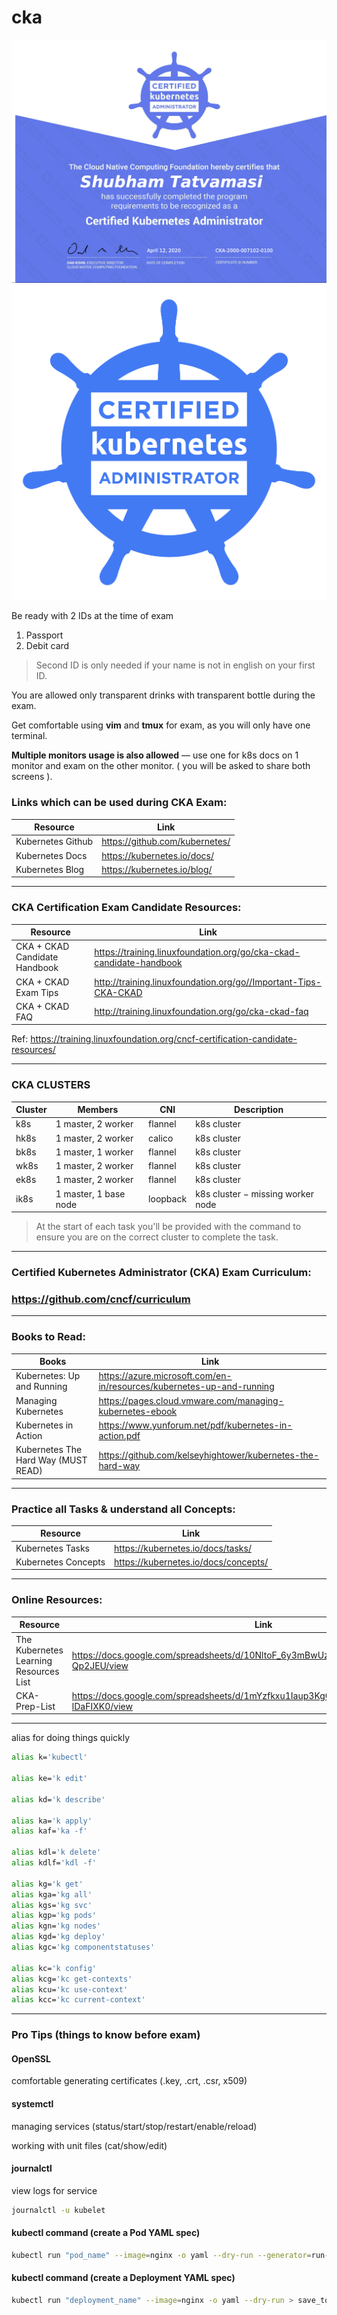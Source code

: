 # cka

![Certified Kubernetes Administrator (CKA)](./certificate.jpg "Certified Kubernetes Administrator (CKA)")
![Badge](./logo_cka.png "Badge")

Be ready with 2 IDs at the time of exam

1. Passport
1. Debit card
> Second ID is only needed if your name is not in english on your first ID.

You are allowed only transparent drinks with transparent bottle during the exam.

Get comfortable using **vim** and **tmux** for exam, as you will only have one terminal.

**Multiple monitors usage is also allowed** — use one for k8s docs on 1 monitor and exam on the other monitor. ( you will be asked to share both screens ).


### Links which can be used during CKA Exam:

Resource | Link
--- | ---
Kubernetes Github | https://github.com/kubernetes/
Kubernetes Docs | https://kubernetes.io/docs/
Kubernetes Blog | https://kubernetes.io/blog/

---

### CKA Certification Exam Candidate Resources:

Resource | Link
--- | ---
CKA + CKAD Candidate Handbook | https://training.linuxfoundation.org/go/cka-ckad-candidate-handbook
CKA + CKAD Exam Tips | http://training.linuxfoundation.org/go//Important-Tips-CKA-CKAD
CKA + CKAD FAQ | http://training.linuxfoundation.org/go/cka-ckad-faq

Ref: https://training.linuxfoundation.org/cncf-certification-candidate-resources/

---

### CKA CLUSTERS

Cluster | Members | CNI | Description
--- | --- | --- | ---
k8s | 1 master, 2 worker | flannel | k8s cluster
hk8s | 1 master, 2 worker | calico | k8s cluster
bk8s | 1 master, 1 worker | flannel | k8s cluster
wk8s | 1 master, 2 worker | flannel | k8s cluster
ek8s | 1 master, 2 worker | flannel | k8s cluster
ik8s | 1 master, 1 base node | loopback | k8s cluster − missing worker node

> At the start of each task you'll be provided with the command to ensure you are on the correct cluster to complete the task.

---

### Certified Kubernetes Administrator (CKA) Exam Curriculum:

### https://github.com/cncf/curriculum

---

### Books to Read:

Books | Link
--- | ---
Kubernetes: Up and Running | https://azure.microsoft.com/en-in/resources/kubernetes-up-and-running
Managing Kubernetes | https://pages.cloud.vmware.com/managing-kubernetes-ebook
Kubernetes in Action | https://www.yunforum.net/pdf/kubernetes-in-action.pdf
Kubernetes The Hard Way (MUST READ) | https://github.com/kelseyhightower/kubernetes-the-hard-way

---

### Practice all Tasks & understand all Concepts:

Resource | Link
--- | ---
Kubernetes Tasks | https://kubernetes.io/docs/tasks/
Kubernetes Concepts | https://kubernetes.io/docs/concepts/

---

### Online Resources:

Resource | Link
--- | ---
The Kubernetes Learning Resources List | https://docs.google.com/spreadsheets/d/10NltoF_6y3mBwUzQ4bcQLQfCE1BWSgUDcJXy-Qp2JEU/view
CKA-Prep-List | https://docs.google.com/spreadsheets/d/1mYzfkxu1Iaup3KgO7zhbz7C4nFadSEvogo-lDaFIXK0/view

---

alias for doing things quickly
```bash
alias k='kubectl'

alias ke='k edit'

alias kd='k describe'

alias ka='k apply'
alias kaf='ka -f'

alias kdl='k delete'
alias kdlf='kdl -f'

alias kg='k get'
alias kga='kg all'
alias kgs='kg svc'
alias kgp='kg pods'
alias kgn='kg nodes'
alias kgd='kg deploy'
alias kgc='kg componentstatuses'

alias kc='k config'
alias kcg='kc get-contexts'
alias kcu='kc use-context'
alias kcc='kc current-context'
```
---

### Pro Tips (things to know before exam)

#### OpenSSL

comfortable generating certificates (.key, .crt, .csr, x509)

#### systemctl

managing services (status/start/stop/restart/enable/reload)

working with unit files (cat/show/edit)

#### journalctl

view logs for service
```bash
journalctl -u kubelet
```

#### kubectl command (create a Pod YAML spec)
```bash
kubectl run "pod_name" --image=nginx -o yaml --dry-run --generator=run-pod/v1 > save_to_pod_file.yml
```

#### kubectl command (create a Deployment YAML spec)
```bash
kubectl run "deployment_name" --image=nginx -o yaml --dry-run > save_to_deployment_file.yml
```

